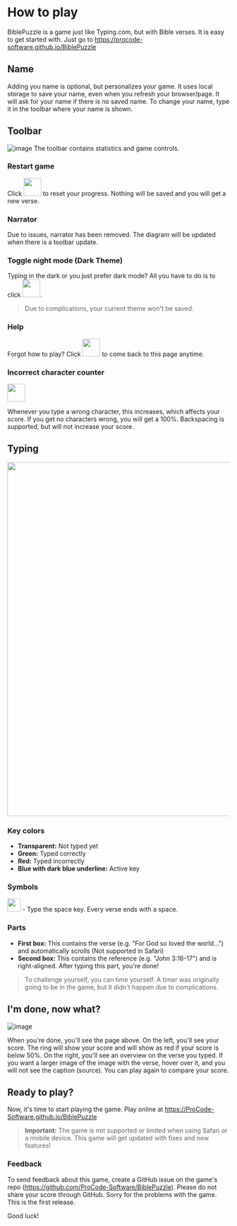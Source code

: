 
# How to play
BiblePuzzle is a game just like Typing.com, but with Bible verses. It is easy to get started with. Just go to <https://procode-software.github.io/BiblePuzzle>

## Name
Adding you name is optional, but personalizes your game. It uses local storage to save your name, even when you refresh your browser/page. It will ask for your name if there is no saved name. To change your name, type it in the toolbar where your name is shown.

## Toolbar
![image](https://user-images.githubusercontent.com/68168458/165404895-a1602432-a295-4a70-b10c-a67a5da23eb9.png)
The toolbar contains statistics and game controls.

### Restart game
Click <img src="https://user-images.githubusercontent.com/68168458/165401751-68a92d95-283a-4775-bd4d-a4500ccb6921.png" width="40"> to reset your progress. Nothing will be saved and you will get a new verse.

### Narrator
Due to issues, narrator has been removed. The diagram will be updated when there is a toolbar update.

### Toggle night mode (Dark Theme)
Typing in the dark or you just prefer dark mode? All you have to do is to click 
<img src="https://user-images.githubusercontent.com/68168458/165401951-d14bd077-9e52-44e6-b8aa-dc8b09b3536f.png" width="40">.
> Due to complications, your current theme won't be saved.

### Help
Forgot how to play? Click 
<img src="https://user-images.githubusercontent.com/68168458/165402143-e39fa397-4517-4bd6-a68d-a62de808a9a5.png" width="40">
to come back to this page anytime.

### Incorrect character counter
<img src="https://user-images.githubusercontent.com/68168458/165402449-6d3e8a1d-152e-4788-ab28-ad4806febad8.png" height="40">

Whenever you type a wrong character, this increases, which affects your score. If you get no characters wrong, you will get a 100%.
Backspacing is supported, but will not increase your score.

## Typing
<img src="https://user-images.githubusercontent.com/68168458/165403245-0a085441-6cc7-410f-a428-90d55bc2a27d.png" width="800">

### Key colors
- **Transparent:** Not typed yet
- **Green:** Typed correctly
- **Red:** Typed incorrectly
- **Blue with dark blue underline:** Active key

### Symbols
<img src="https://user-images.githubusercontent.com/68168458/165405336-229e8cb2-62fc-4099-bbc2-a8a484c65037.png" width="30"> - Type the space key. Every verse ends with a space.

### Parts
- **First box:** This contains the verse (e.g. "For God so loved the world...") and automatically scrolls (Not supported in Safari)
- **Second box:** This contains the reference (e.g. "John 3:16-17") and is right-aligned. After typing this part, you're done!

> To challenge yourself, you can time yourself. A timer was originally going to be in the game, but it didn't happen due to complications.

## I'm done, now what?
![image](https://user-images.githubusercontent.com/68168458/165406729-cbb72a9e-bdce-42e1-847c-18a2034dbd03.png)

When you're done, you'll see the page above. On the left, you'll see your score. The ring will show your score and will show as red if your score is below 50%. On the right, you'll see an overview on the verse you typed. If you want a larger image of the image with the verse, hover over it, and you will not see the caption (source). You can play again to compare your score.

## Ready to play?
Now, it's time to start playing the game.
Play online at <https://ProCode-Software.github.io/BiblePuzzle>

> **Important:** The game is not supported or limited when using Safari or a mobile device.
This game will get updated with fixes and new features!

### Feedback
To send feedback about this game, create a GitHub issue on the game's repo (<https://github.com/ProCode-Software/BiblePuzzle>). Please do not share your score through GitHub.
Sorry for the problems with the game. This is the first release.

Good luck!



